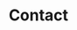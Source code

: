 ---
layout: contact
title: Contact
description: Productie-, import- en exportbedrijf in Nederland, EU. Producent van Beckher apparaten. Distributeur van Miravento wijn. Exclusief distributeur van Sanosil ontsmettingsmiddelen in Griekenland en Cyprus.
lang: nl
ref: contact
---